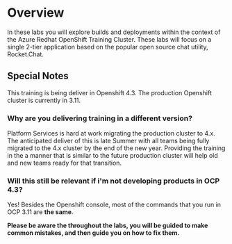 # Overview

In these labs you will explore builds and deployments within the context of the Azure Redhat OpenShift Training Cluster.
These labs will focus on a single 2-tier application based on the popular open source chat utility, Rocket.Chat.


## Special Notes

This training is being deliver in Openshift 4.3. The production Openshift cluster is currently in 3.11. 

### Why are you delivering training in a different version?

Platform Services is hard at work migrating the production cluster to 4.x. The anticipated deliver of this is late Summer with all teams being fully migrated to the 4.x cluster by the end of the new year. Providing the training in the a manner that is similar to the future production cluster will help old and new teams ready for that transition. 

### Will this still be relevant if i'm not developing products in OCP 4.3?

Yes! Besides the Openshift console, most of the commands that you run in OCP 3.11 are __the same__. 


__Please be aware the throughout the labs, you will be guided to make common mistakes, and then guide you on how to fix them.__